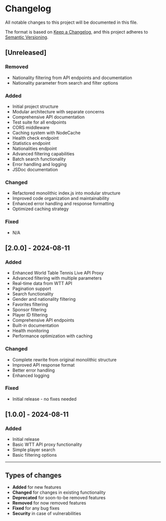 # Changelog

All notable changes to this project will be documented in this file.

The format is based on [Keep a Changelog](https://keepachangelog.com/en/1.0.0/),
and this project adheres to [Semantic Versioning](https://semver.org/spec/v2.0.0.html).

## [Unreleased]

### Removed
- Nationality filtering from API endpoints and documentation
- Nationality parameter from search and filter options

### Added
- Initial project structure
- Modular architecture with separate concerns
- Comprehensive API documentation
- Test suite for all endpoints
- CORS middleware
- Caching system with NodeCache
- Health check endpoint
- Statistics endpoint
- Nationalities endpoint
- Advanced filtering capabilities
- Batch search functionality
- Error handling and logging
- JSDoc documentation

### Changed
- Refactored monolithic index.js into modular structure
- Improved code organization and maintainability
- Enhanced error handling and response formatting
- Optimized caching strategy

### Fixed
- N/A

## [2.0.0] - 2024-08-11

### Added
- Enhanced World Table Tennis Live API Proxy
- Advanced filtering with multiple parameters
- Real-time data from WTT API
- Pagination support
- Search functionality
- Gender and nationality filtering
- Favorites filtering
- Sponsor filtering
- Player ID filtering
- Comprehensive API endpoints
- Built-in documentation
- Health monitoring
- Performance optimization with caching

### Changed
- Complete rewrite from original monolithic structure
- Improved API response format
- Better error handling
- Enhanced logging

### Fixed
- Initial release - no fixes needed

## [1.0.0] - 2024-08-11

### Added
- Initial release
- Basic WTT API proxy functionality
- Simple player search
- Basic filtering options

---

## Types of changes

- **Added** for new features
- **Changed** for changes in existing functionality
- **Deprecated** for soon-to-be removed features
- **Removed** for now removed features
- **Fixed** for any bug fixes
- **Security** in case of vulnerabilities 